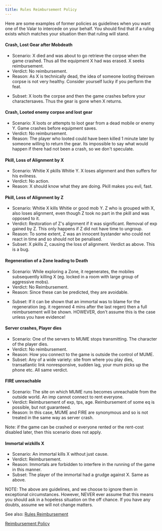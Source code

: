 ```yaml
---
title: Rules Reimbursement Policy
---
```


Here are some examples of former policies as guidelines when you want
one of the Valar to intercede on your behalf. You should find that if a
ruling exists which matches your situation then that ruling will stand.

#### Crash, Lost Gear after Mobdeath

- Scenario: X died and was about to go retrieve the corpse when the game
  crashed. Thus all the equipment X had was erased. X seeks
  reimbursement.
- Verdict: No reimbursement.
- Reason: As X is technically dead, the idea of someone looting theirown
  corpse is not very healthy. Consider yourself lucky if you perform the
  feat.

<!-- -->

- Subset: X loots the corpse and then the game crashes before your
  charactersaves. Thus the gear is gone when X returns.

#### Crash, Looted enemy corpse and lost gear

- Scenario: X loots or attempts to loot gear from a dead mobile or
  enemy Y. Game crashes before equipment saves.
- Verdict: No reimbursement.
- Reason: The player who looted could have been killed 1 minute later by
  someone willing to return the gear. Its impossible to say what would
  happen if there had not been a crash, so we don't speculate.

#### Pkill, Loss of Alignment by X

- Scenario: Whitie X pkills Whitie Y. X loses alignment and then suffers
  for his evilness.
- Verdict: No action.
- Reason: X should know what they are doing. Pkill makes you evil, fast.

#### Pkill, Loss of Alignment by Z

- Scenario: Whitie X kills Whitie or good mob Y. Z who is grouped with
  X, also loses alignment, even though Z took no part in the pkill and
  was opposed to it.
- Verdict: Restoration of Z's alignment if it was significant. Removal
  of exp gained by Z. This only happens if Z did not have time to
  ungroup.
- Reason: To some extent, Z was an innocent bystander who could not
  react in time and so should not be penalised.
- Subset: X pkills Z, causing the loss of alignment. Verdict as above.
  This is a bug.

#### Regeneration of a Zone leading to Death

- Scenario: While exploring a Zone, it regenerates, the mobiles
  subsequently killing X (eg. locked in a room with large group of
  aggressive mobs).
- Verdict: No Reimbursement.
- Reason: Since these can be predicted, they are avoidable.

<!-- -->

- Subset: If it can be shown that an immortal was to blame for the
  regeneration (eg. it regenned 4 mins after the last regen) then a full
  reimbursement will be shown. HOWEVER, don't assume this is the case
  unless you have evidence!

#### Server crashes, Player dies

- Scenario: One of the servers to MUME stops transmitting. The character
  of the player dies.
- Verdict: No reimbursement.
- Reason: How you connect to the game is outside the control of MUME.
- Subset: Any of a wide variety: site from where you play dies,
  transatlantic link nonresponsive, sudden lag, your mum picks up the
  phone etc. All same verdict.

#### FIRE unreachable

- Scenario: The site on which MUME runs becomes unreachable from the
  outside world. An imp cannot connect to rent everyone.
- Verdict: Reimbursement of exp, tps, age. Reimbursement of some eq is
  possible, but not guaranteed.
- Reason: In this case, MUME and FIRE are synonymous and so is not
  treated in the same way as server crash.

Note: if the game can be crashed or everyone rented or the rent-cost
disabled later, then this scenario does not apply.

#### Immortal wizkills X

- Scenario: An immortal kills X without just cause.
- Verdict: Reimbursement.
- Reason: Immortals are forbidden to interfere in the running of the
  game in this manner.
- Subset: The player of the immortal had a grudge against X. Same as
  above.

NOTE: The above are guidelines, and we choose to ignore them in
exceptional circumstances. However, NEVER ever assume that this means
you should ask in a hopeless situation on the off chance. If you have
any doubts, assume we will not change matters.

See also: [Rules Reimbursement](Rules_Reimbursement "wikilink")

[Reimbursement Policy](Category:Rules "wikilink")